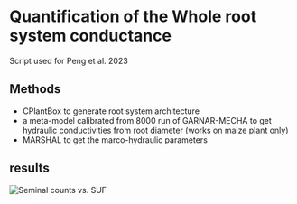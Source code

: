 # Quantification of the Whole root system conductance

Script used for Peng et al. 2023
## Methods

- CPlantBox to generate root system architecture
- a meta-model calibrated from 8000 run of GARNAR-MECHA to get hydraulic conductivities from root diameter (works on maize plant only)
- MARSHAL to get the marco-hydraulic parameters

## results

![Seminal counts vs. SUF](./img/sem_vs_suf.png)


